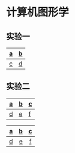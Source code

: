 # 计算机图形学

## 实验一

|[a](./test1/a_r.html)|[b](./test1/b_r_t.html)|
| ----- | ----- |
|[c](./test1/c_r_t.html)|[d](./test1/d_r_t.html)|

## 实验二
|[a](./test2/test2.html)|[b](./test2/test2.html)|[c](./test2/test2.html)|
|-|-|-|
|[d](./test2/test2.html)|[e](./test2/test2.html)|[f](./test2/test2.html)|

|[a](./test2/test2.html)|[b](./test2/test2.html)|[c](./test2/test2.html)|
|-|-------:|:------:|
|[d](./test2/test2.html)|[e](./test2/test2.html)|[f](./test2/test2.html)|
